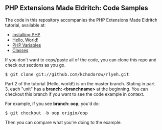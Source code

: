 PHP Extensions Made Eldritch: Code Samples
------------------------------------------

The code in this repository accompanies the PHP Extensions Made Eldritch tutorial, available at:

* [Installing PHP](http://www.snailinaturtleneck.com/blog/2011/08/11/php-extensions-made-eldrich-installing-php/)
* [Hello, World!](http://www.snailinaturtleneck.com/blog/2011/08/11/php-extensions-made-eldrich-hello-world/)
* [PHP Variables](http://www.snailinaturtleneck.com/blog/2011/08/11/php-extensions-made-eldrich-php-variables/)
* [Classes](http://www.snailinaturtleneck.com/blog/2011/08/11/php-extensions-made-eldrich-classes/)

If you don't want to copy/paste all of the code, you can clone this repo and check out sections as you go.

<pre>
$ git clone git://github.com/kchodorow/rlyeh.git
</pre>

Part 2 of the tutorial (Hello, world!) is on the master branch.  Stating in part 3, each "unit" has a <b>branch: &lt;branchname&gt;</b> at the beginning.  You can checkout this branch if you want to see the code example in context.

For example, if you see <b>branch: oop</b>, you'd do:

<pre>
$ git checkout -b oop origin/oop
</pre>

Then you can compare what you're doing to the example.
